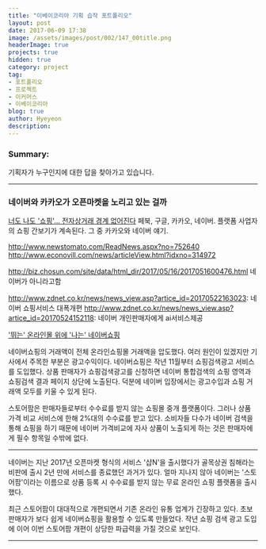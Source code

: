 ```yaml
---
title: "이베이코리아 기획 습작 포트폴리오"
layout: post
date: 2017-06-09 17:38
image: /assets/images/post/002/147_00title.png
headerImage: true
projects: true
hidden: true
category: project
tag:
- 포트폴리오
- 프로젝트
- 이커머스
- 이베이코리아
blog: true
author: Hyeyeon
description:
---
```


### Summary:

기획자가 누구인지에 대한 답을 찾아가고 있습니다.

---


### 네이버와 카카오가 오픈마켓을 노리고 있는 걸까

[너도 나도 '쇼핑'… 전자상거래 경계 없어진다](http://www.etnews.com/20170526000169)
페북, 구글, 카카오, 네이버. 플랫폼 사업자의 쇼핑 간보기가 계속된다. 그 중 카카오와 네이버 얘기.

http://www.newstomato.com/ReadNews.aspx?no=752640
http://www.econovill.com/news/articleView.html?idxno=314972

http://biz.chosun.com/site/data/html_dir/2017/05/16/2017051600476.html 네이버가 아니라고함

http://www.zdnet.co.kr/news/news_view.asp?artice_id=20170522163023: 네이버 쇼핑서비스 대폭개편
http://www.zdnet.co.kr/news/news_view.asp?artice_id=20170524152118: 네이버 개인판매자에게 ai서비스제공

['뛰는' 온라인몰 위에 '나는' 네이버쇼핑](http://news.mt.co.kr/mtview.php?no=2017050414141981406&outlink=1&ref=)

네이버쇼핑의 거래액이 전체 온라인쇼핑몰 거래액을 압도했다. 여러 원인이 있겠지만 기사에서 주목한 부분은 광고수익이다. 네이버쇼핑은 작년 11월부터 쇼핑검색광고 서비스를 도입했다. 상품 판매자가 쇼핑검색광고를 신청하면 네이버 통합검색의 쇼핑 영역과 쇼핑검색 결과 페이지 상단에 노출된다. 덕분에 네이버 입장에서는 광고수입과 쇼핑 거래액 모두를 키울 수 있게 된다.

스토어팜은 판매자들로부터 수수료를 받지 않는 쇼핑몰 중개 플랫폼이다. 그러나 상품 가격 비교 서비스에 한해 2%대의 수수료를 받고 있다. 소비자들 다수가 네이버 검색을 통해 쇼핑을 하기 때문에 네이버 가격비교에 자사 상품이 노출되게 하는 것은 판매자에게 필수 항목일 수밖에 없다.  

---

네이버는 지난 2017년 오픈마켓 형식의 서비스 '샵N'을 출시했다가 골목상권 침해라는 비판에 출시 2년 만에 서비스를 종료했던 과거가 있다. 얼마 지나지 않아 네이버는 '스토어팜'이라는 이름으로 상품 등록 시 수수료를 받지 않는 무료 온라인 쇼핑 플랫폼을 출시했다.

최근 스토어팜이 대대적으로 개편되면서 기존 온라인 유통 업계가 긴장하고 있다. 초보 판매자가 보다 쉽게 네이버쇼핑을 활용할 수 있도록 만들었다. 작년 쇼핑 검색 광고 도입에 이어 이번 스토어팜 개편이 상당한 파급력을 가질 것으로 보인다.


---
